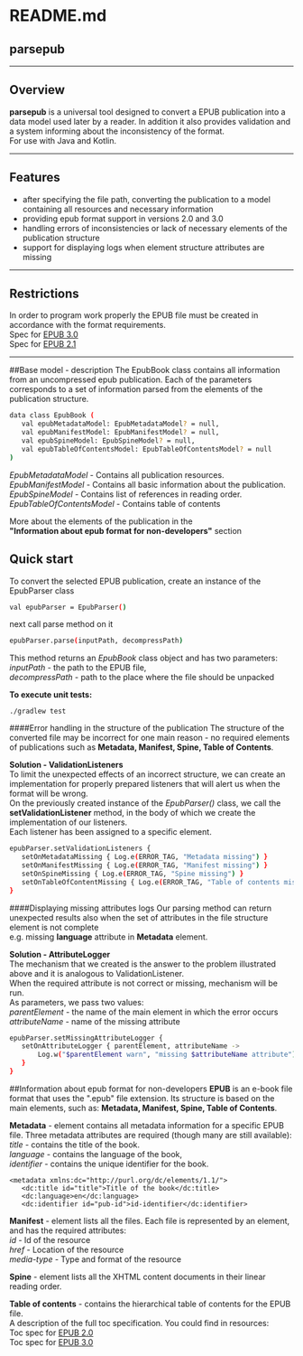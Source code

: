 # README.md
## parsepub

---

## **Overview**

**parsepub** is a universal tool designed to convert a EPUB publication into a data model used later by a reader. In addition it also provides validation and a system informing about the inconsistency of the format.  
For use with Java and Kotlin.

---

## **Features**

* after specifying the file path, converting the publication to a model containing all resources and necessary information
* providing epub format support in versions 2.0 and 3.0
* handling errors of inconsistencies or lack of necessary elements of the publication structure
* support for displaying logs when element structure attributes are missing

---

## Restrictions
In order to program work properly the EPUB file must be created in accordance with the format requirements.   
Spec for [EPUB 3.0](http://idpf.org/epub/30)  
Spec for [EPUB 2.1](http://idpf.org/epub/201)

---
##Base model - description
The EpubBook class contains all information from an uncompressed epub publication.
Each of the parameters corresponds to a set of information parsed from the elements of the publication structure.
```bash
data class EpubBook (
   val epubMetadataModel: EpubMetadataModel? = null,
   val epubManifestModel: EpubManifestModel? = null,
   val epubSpineModel: EpubSpineModel? = null,
   val epubTableOfContentsModel: EpubTableOfContentsModel? = null
)
```
*EpubMetadataModel* - Contains all publication resources.  
*EpubManifestModel* -  Contains all basic information about the publication.  
*EpubSpineModel* -  Contains list of references in reading order.  
*EpubTableOfContentsModel* - Contains table of contents  

More about the elements of the publication in the  
**"Information about epub format for non-developers"** section

## Quick start
To convert the selected EPUB publication, create an instance of the EpubParser class
```bash
val epubParser = EpubParser()
```
next call parse method on it 
```bash
epubParser.parse(inputPath, decompressPath)
```
This method returns an *EpubBook* class object and has two parameters:  
*inputPath* - the path to the EPUB file,  
*decompressPath* - path to the place where the file should be unpacked

**To execute unit tests:**
```
./gradlew test
```

####Error handling in the structure of the publication
The structure of the converted file may be incorrect for one main reason - no required elements of publications such as **Metadata, Manifest, Spine, Table of Contents**.

**Solution - ValidationListeners**  
To limit the unexpected effects of an incorrect structure, we can create an implementation for properly prepared listeners that will alert us when the format will be wrong.  
On the previously created instance of the *EpubParser()* class, we call the **setValidationListener** method, in the body of which we create the implementation of our listeners.  
Each listener has been assigned to a specific element.
```bash
epubParser.setValidationListeners {
   setOnMetadataMissing { Log.e(ERROR_TAG, "Metadata missing") }
   setOnManifestMissing { Log.e(ERROR_TAG, "Manifest missing") }
   setOnSpineMissing { Log.e(ERROR_TAG, "Spine missing") }
   setOnTableOfContentMissing { Log.e(ERROR_TAG, "Table of contents missing") }
} 
```

####Displaying missing attributes logs
Our parsing method can return unexpected results also when the set of attributes in the file structure element is not complete  
e.g. missing **language** attribute in **Metadata** element.

**Solution - AttributeLogger**  
The mechanism that we created is the answer to the problem illustrated above and it is analogous to ValidationListener.  
When the required attribute is not correct or missing, mechanism will be run.  
As parameters, we pass two values:  
*parentElement* - the name of the main element in which the error occurs  
*attributeName* - name of the missing attribute

```bash
epubParser.setMissingAttributeLogger {
   setOnAttributeLogger { parentElement, attributeName ->
       Log.w("$parentElement warn", "missing $attributeName attribute")
   }
}
```

##Information about epub format for non-developers
**EPUB** is an e-book file format that uses the ".epub" file extension.
Its structure is based on the main elements, such as: **Metadata, Manifest, Spine, Table of Contents**.

**Metadata** - element contains all metadata information for a specific EPUB file. Three metadata attributes are required (though many are still available):  
*title* - contains the title of the book. \
*language* - contains the language of the book, \
*identifier* - contains the unique identifier for the book.

```
<metadata xmlns:dc="http://purl.org/dc/elements/1.1/">
   <dc:title id="title">Title of the book</dc:title>
   <dc:language>en</dc:language>
   <dc:identifier id="pub-id">id-identifier</dc:identifier>
```
**Manifest** - element lists all the files. Each file is represented by an element, and has the required attributes:  
*id* - Id of the resource  
*href* - Location of the resource  
*media-type* - Type and format of the resource

**Spine** - element lists all the XHTML content documents in their linear reading order.  
  
**Table of contents** - contains the hierarchical table of contents for the EPUB file.  
A description of the full toc specification. You could find in resources:  
Toc spec for [EPUB 2.0](http://www.idpf.org/epub/20/spec/OPF_2.0.1_draft.htm#Section2.4.1)  
Toc spec for [EPUB 3.0](https://www.idpf.org/epub/30/spec/epub30-contentdocs.html#sec-xhtml-nav)
